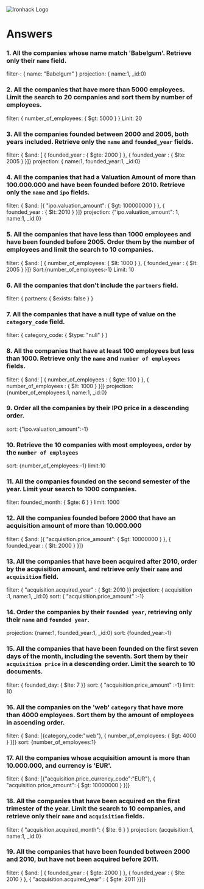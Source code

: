![Ironhack Logo](https://i.imgur.com/1QgrNNw.png)

# Answers

### 1. All the companies whose name match 'Babelgum'. Retrieve only their `name` field.

filter-: { name: "Babelgum" }
projection: { name:1, _id:0}

### 2. All the companies that have more than 5000 employees. Limit the search to 20 companies and sort them by **number of employees**.

filter: { number_of_employees: { $gt: 5000 } }
Linit: 20

### 3. All the companies founded between 2000 and 2005, both years included. Retrieve only the `name` and `founded_year` fields.

filter: { $and: [ { founded_year : { $gte: 2000 } }, { founded_year : { $lte: 2005 } }]}
projection: { name:1, founded_year:1, _id:0}

### 4. All the companies that had a Valuation Amount of more than 100.000.000 and have been founded before 2010. Retrieve only the `name` and `ipo` fields.

filter: { $and: [{ "ipo.valuation_amount": { $gt: 100000000 } }, { founded_year : { $lt: 2010 } }]}
projection: {"ipo.valuation_amount": 1, name:1, _id:0}

### 5. All the companies that have less than 1000 employees and have been founded before 2005. Order them by the number of employees and limit the search to 10 companies.

filter: { $and: [ { number_of_employees: { $lt: 1000 } }, { founded_year : { $lt: 2005 } }]}
Sort:{number_of_employees:-1}
Limit: 10

### 6. All the companies that don't include the `partners` field.

filter: { partners: { $exists: false } }

### 7. All the companies that have a null type of value on the `category_code` field.

filter: { category_code: { $type: "null" } }

### 8. All the companies that have at least 100 employees but less than 1000. Retrieve only the `name` and `number of employees` fields.

filter: { $and: [ { number_of_employees : { $gte: 100 } }, { number_of_employees : { $lt: 1000 } }]}
projection: {number_of_employees:1, name:1, _id:0}

### 9. Order all the companies by their IPO price in a descending order.

sort: {"ipo.valuation_amount":-1}

### 10. Retrieve the 10 companies with most employees, order by the `number of employees`

sort: {number_of_employees:-1}
limit:10

### 11. All the companies founded on the second semester of the year. Limit your search to 1000 companies.

filter: founded_month: { $gte: 6 } }
limit: 1000

### 12. All the companies founded before 2000 that have an acquisition amount of more than 10.000.000

filter: { $and: [{ "acquisition.price_amount": { $gt: 10000000 } }, { founded_year : { $lt: 2000 } }]}

### 13. All the companies that have been acquired after 2010, order by the acquisition amount, and retrieve only their `name` and `acquisition` field.

filter: { "acquisition.acquired_year" : { $gt: 2010 }}
projection: { acquisition :1, name:1, _id:0}
sort: { "acquisition.price_amount" :-1}

### 14. Order the companies by their `founded year`, retrieving only their `name` and `founded year`.

projection: {name:1, founded_year:1, _id:0}
sort: {founded_year:-1}

### 15. All the companies that have been founded on the first seven days of the month, including the seventh. Sort them by their `acquisition price` in a descending order. Limit the search to 10 documents.

filter: { founded_day: { $lte: 7 }}
sort: { "acquisition.price_amount" :-1}
limit: 10

### 16. All the companies on the 'web' `category` that have more than 4000 employees. Sort them by the amount of employees in ascending order.

filter: { $and: [{category_code:"web"}, { number_of_employees: { $gt: 4000 } }]}
sort: {number_of_employees:1}

### 17. All the companies whose acquisition amount is more than 10.000.000, and currency is 'EUR'.

filter: { $and: [{"acquisition.price_currency_code":"EUR"}, { "acquisition.price_amount": { $gt: 10000000 } }]}

### 18. All the companies that have been acquired on the first trimester of the year. Limit the search to 10 companies, and retrieve only their `name` and `acquisition` fields.

filter: { "acquisition.acquired_month": { $lte: 6 } }
projection: {acquisition:1, name:1, _id:0}

### 19. All the companies that have been founded between 2000 and 2010, but have not been acquired before 2011.

filter: { $and: [ { founded_year : { $gte: 2000 } }, { founded_year : { $lte: 2010 } }, { "acquisition.acquired_year" : { $gte: 2011 }}]}
